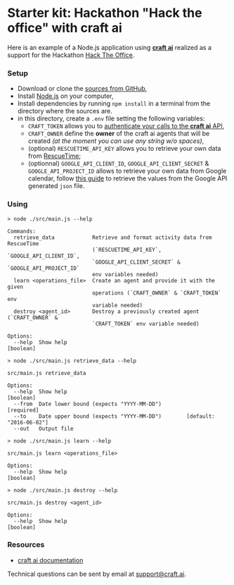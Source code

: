 # Starter kit: Hackathon "Hack the office" with craft ai  #

Here is an example of a Node.js application using [**craft ai**](http://craft.ai)
realized as a support for the Hackathon [Hack The Office](http://hacktheoffice.bemyapp.com).

### Setup ###

- Download or clone the [sources from GitHub](https://github.com/craft-ai/hackathon-starterkit),
- Install [Node.js](https://nodejs.org/en/download/) on your computer,
- Install dependencies by running `npm install` in a terminal from the directory where the sources are.
- in this directory, create a `.env` file setting the following variables:
    - `CRAFT_TOKEN` allows you to [authenticate your calls to the **craft ai** API](https://beta.craft.ai/doc#header-authentication),
    - `CRAFT_OWNER` define the **owner** of the craft ai agents that will be created _(at the moment you can use any string w/o spaces)_,
    - (optional) `RESCUETIME_API_KEY` allows you to retrieve your own data from [RescueTime](https://www.rescuetime.com);
    - (optionnal) `GOOGLE_API_CLIENT_ID`, `GOOGLE_API_CLIENT_SECRET` & `GOOGLE_API_PROJECT_ID` allows to retrieve your own data from Google calendar, follow [this guide](https://developers.google.com/google-apps/calendar/quickstart/nodejs#step_1_turn_on_the_api_name) to retrieve the values from the Google API generated `json` file.

### Using ###

```console
> node ./src/main.js --help

Commands:
  retrieve_data            Retrieve and format activity data from RescueTime
                           (`RESCUETIME_API_KEY`, `GOOGLE_API_CLIENT_ID`,
                           `GOOGLE_API_CLIENT_SECRET` & `GOOGLE_API_PROJECT_ID`
                           env variables needed)
  learn <operations_file>  Create an agent and provide it with the given
                           operations (`CRAFT_OWNER` & `CRAFT_TOKEN` env
                           variable needed)
  destroy <agent_id>       Destroy a previously created agent (`CRAFT_OWNER` &
                           `CRAFT_TOKEN` env variable needed)

Options:
  --help  Show help                                                    [boolean]
```

```console
> node ./src/main.js retrieve_data --help

src/main.js retrieve_data

Options:
  --help  Show help                                                    [boolean]
  --from  Date lower bound (expects "YYYY-MM-DD")                     [required]
  --to    Date upper bound (expects "YYYY-MM-DD")        [default: "2016-06-02"]
  --out   Output file
```

```console
> node ./src/main.js learn --help

src/main.js learn <operations_file>

Options:
  --help  Show help                                                    [boolean]
```

```console
> node ./src/main.js destroy --help

src/main.js destroy <agent_id>

Options:
  --help  Show help                                                    [boolean]
```
### Resources ###

- [craft ai documentation](https://beta.craft.ai)

Technical questions can be sent by email at [support@craft.ai]('mailto:support@craft.ai').
